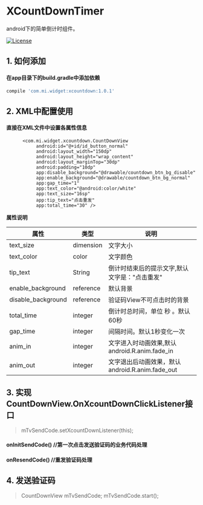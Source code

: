 # XCountDownTimer
android下的简单倒计时组件。

[![License](https://img.shields.io/badge/license-Apache%202-green.svg)](https://www.apache.org/licenses/LICENSE-2.0)


## 1. 如何添加

#### 在app目录下的build.gradle中添加依赖

```gradle
compile 'com.mi.widget:xcountdown:1.0.1'
```

## 2. XML中配置使用

#### 直接在XML文件中设置各属性信息

```
      <com.mi.widget.xcountdown.CountDownView
           android:id="@+id/id_button_normal"
           android:layout_width="150dp"
           android:layout_height="wrap_content"
           android:layout_marginTop="30dp"
           android:padding="10dp"
           app:disable_background="@drawable/countdown_btn_bg_disable"
           app:enable_background="@drawable/countdown_btn_bg_normal"
           app:gap_time="1"
           app:text_color="@android:color/white"
           app:text_size="16sp"
           app:tip_text="点击重发"
           app:total_time="30" />
```


**属性说明**

| 属性 | 类型 | 说明 |
|---|---|---|
| text_size | dimension | 文字大小 |
| text_color | color | 文字颜色 |
| tip_text | String | 倒计时结束后的提示文字,默认文字是："点击重发" |
| enable_background | reference | 默认背景 |
| disable_background | reference | 验证码View不可点击时的背景 |
| total_time | integer | 倒计时总时间，单位 秒 。默认60秒|
| gap_time | integer | 间隔时间。默认1秒变化一次 |
| anim_in | integer | 文字进入时动画效果,默认 android.R.anim.fade_in |
| anim_out | integer | 文字退出后动画效果，默认 android.R.anim.fade_out|


## 3. 实现CountDownView.OnXcountDownClickListener接口
> mTvSendCode.setXcountDownListener(this);

#### onInitSendCode() //第一次点击发送验证码的业务代码处理
#### onResendCode() //重发验证码处理

## 4. 发送验证码

> CountDownView mTvSendCode;
> mTvSendCode.start();